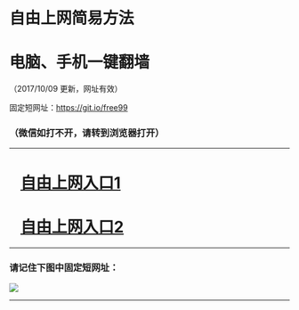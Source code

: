 ﻿# 自由上网简易方法

# 电脑、手机一键翻墙

（2017/10/09 更新，网址有效）

固定短网址：https://git.io/free99

### （微信如打不开，请转到浏览器打开）


***





# &nbsp;&nbsp; <a href="http://ft1139810537.fwq-tz-1001.info/fwqtz01.html?t=100900131461 " target="_blank">自由上网入口1</a>
# &nbsp;&nbsp; <a href="http://ft3086218021.fwq-tz-1002.info/fwqtz02.html?t=10090019681 " target="_blank">自由上网入口2</a>
***

### 请记住下图中固定短网址：

<img src="https://s3-us-west-2.amazonaws.com/fwq-1001/yjfq-20170905okok.png" /> 


***

